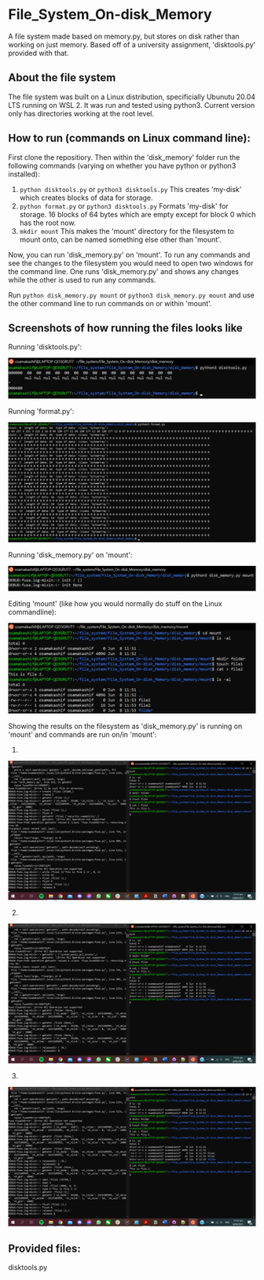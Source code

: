 # File_System_On-disk_Memory
A file system made based on memory.py, but stores on disk rather than working on just memory. Based off of a university assignment, 'disktools.py' provided with that.

## About the file system

The file system was built on a Linux distribution, specificially Ubunutu 20.04 LTS running on WSL 2.
It was run and tested using python3.
Current version only has directories working at the root level.

## How to run (commands on Linux command line):

First clone the repositiory.
Then within the 'disk_memory' folder run the following commands (varying on whether you have python or python3 installed):
1) `python disktools.py` or `python3 disktools.py`
This creates 'my-disk' which creates blocks of data for storage.
2) `python format.py` or `python3 disktools.py`
Formats 'my-disk' for storage. 16 blocks of 64 bytes which are empty except for block 0 which has the root now.
3) `mkdir mount`
This makes the 'mount' directory for the filesystem to mount onto, can be named something else other than 'mount'.

Now, you can run 'disk_memory.py' on 'mount'.
To run any commands and see the changes to the filesystem you would need to open two windows for the command line.
One runs 'disk_memory.py' and shows any changes while the other is used to run any commands.

Run `python disk_memory.py mount` or `python3 disk_memory.py mount` and use the other command line to run commands on or within 'mount'.

## Screenshots of how running the files looks like

Running 'disktools.py':

<img src="Screenshots/disktools.py.png">

Running 'format.py':

<img src="Screenshots/format.py.png">

Running 'disk_memory.py' on 'mount':

<img src="Screenshots/disk_memory.py.png">

Editing 'mount' (like how you would normally do stuff on the Linux commandline):

<img src="Screenshots/editing_mount.png">

Showing the results on the filesystem as 'disk_memory.py' is running on 'mount' and commands are run on/in 'mount':

1)
<img src="Screenshots/editing_mount_and_running_disk_memory_(1).png">

2)
<img src="Screenshots/editing_mount_and_running_disk_memory_(2).png">

3)
<img src="Screenshots/editing_mount_and_running_disk_memory_(3).png">

## Provided files:

disktools.py